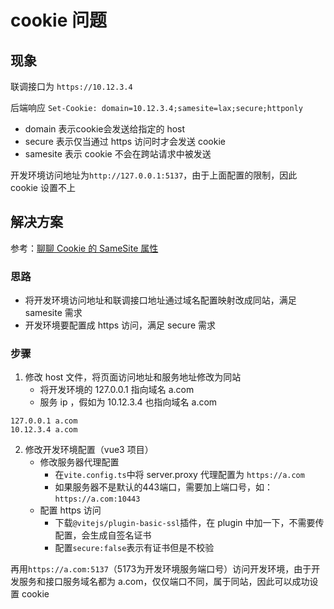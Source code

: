 # cookie 问题

## 现象
联调接口为 `https://10.12.3.4`

后端响应 `Set-Cookie: domain=10.12.3.4;samesite=lax;secure;httponly`

- domain 表示cookie会发送给指定的 host
- secure 表示仅当通过 https 访问时才会发送 cookie
- samesite 表示 cookie 不会在跨站请求中被发送

开发环境访问地址为`http://127.0.0.1:5137`，由于上面配置的限制，因此 cookie 设置不上

## 解决方案

参考：[聊聊 Cookie 的 SameSite 属性](https://juejin.cn/post/7171349320904474632)

### 思路
- 将开发环境访问地址和联调接口地址通过域名配置映射改成同站，满足 samesite 需求
- 开发环境要配置成 https 访问，满足 secure 需求

### 步骤
1. 修改 host 文件，将页面访问地址和服务地址修改为同站
    - 将开发环境的 127.0.0.1 指向域名 a.com
    - 服务 ip ，假如为 10.12.3.4 也指向域名 a.com
```
127.0.0.1 a.com
10.12.3.4 a.com
```

2. 修改开发环境配置（vue3 项目）
    - 修改服务器代理配置
        - 在`vite.config.ts`中将 server.proxy 代理配置为 `https://a.com`
        - 如果服务器不是默认的443端口，需要加上端口号，如：`https://a.com:10443`
    - 配置 https 访问
        - 下载`@vitejs/plugin-basic-ssl`插件，在 plugin 中加一下，不需要传配置，会生成自签名证书
        - 配置`secure:false`表示有证书但是不校验

再用`https://a.com:5137`（5173为开发环境服务端口号）访问开发环境，由于开发服务和接口服务域名都为 a.com，仅仅端口不同，属于同站，因此可以成功设置 cookie
